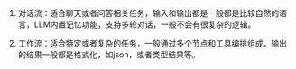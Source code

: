 
1. 对话流：适合聊天或者问答相关任务，输入和输出都是一般都是比较自然的语言，LLM内置记忆功能，支持多轮对话，一般不会有很复杂的逻辑。

2. 工作流：适合特定或者复杂的任务，一般通过多个节点和工具编排组成，输出的结果一般都是格式化，如json，或者类型结果等。
